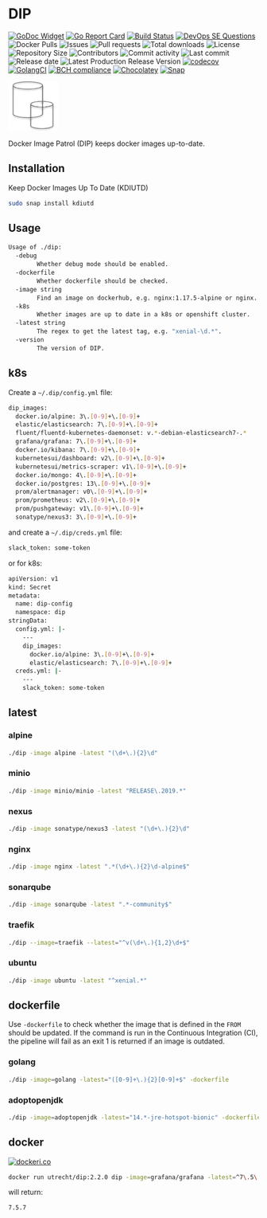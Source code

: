 # DIP

[![GoDoc Widget](https://godoc.org/github.com/030/dip?status.svg)](https://godoc.org/github.com/030/dip)
[![Go Report Card](https://goreportcard.com/badge/github.com/030/dip)](https://goreportcard.com/report/github.com/030/dip)
[![Build Status](https://travis-ci.org/030/dip.svg?branch=master)](https://travis-ci.org/030/dip)
[![DevOps SE Questions](https://img.shields.io/stackexchange/devops/t/dip.svg)](https://devops.stackexchange.com/questions/tagged/dip)
![Docker Pulls](https://img.shields.io/docker/pulls/utrecht/dip.svg)
![Issues](https://img.shields.io/github/issues-raw/030/dip.svg)
![Pull requests](https://img.shields.io/github/issues-pr-raw/030/dip.svg)
![Total downloads](https://img.shields.io/github/downloads/030/dip/total.svg)
![License](https://img.shields.io/github/license/030/dip.svg)
![Repository Size](https://img.shields.io/github/repo-size/030/dip.svg)
![Contributors](https://img.shields.io/github/contributors/030/dip.svg)
![Commit activity](https://img.shields.io/github/commit-activity/m/030/dip.svg)
![Last commit](https://img.shields.io/github/last-commit/030/dip.svg)
![Release date](https://img.shields.io/github/release-date/030/dip.svg)
![Latest Production Release Version](https://img.shields.io/github/release/030/dip.svg)
[![codecov](https://codecov.io/gh/030/dip/branch/master/graph/badge.svg)](https://codecov.io/gh/030/dip)
[![GolangCI](https://golangci.com/badges/github.com/golangci/golangci-web.svg)](https://golangci.com/r/github.com/030/dip)
[![BCH compliance](https://bettercodehub.com/edge/badge/030/dip?branch=master)](https://bettercodehub.com/results/030/dip)
[![Chocolatey](https://img.shields.io/chocolatey/dt/dip)](https://chocolatey.org/packages/dip)
[![Snap](https://snapcraft.io/kdiutd/badge.svg)](https://snapcraft.io/kdiutd)

<a href="https://dip.releasesoftwaremoreoften.com"><img src="https://github.com/030/dip/raw/master/assets/logo/logo.png" width="100"></a>

Docker Image Patrol (DIP) keeps docker images up-to-date.

## Installation

Keep Docker Images Up To Date (KDIUTD)

```bash
sudo snap install kdiutd
```

## Usage

```bash
Usage of ./dip:
  -debug
        Whether debug mode should be enabled.
  -dockerfile
        Whether dockerfile should be checked.
  -image string
        Find an image on dockerhub, e.g. nginx:1.17.5-alpine or nginx.
  -k8s
        Whether images are up to date in a k8s or openshift cluster.
  -latest string
        The regex to get the latest tag, e.g. "xenial-\d.*".
  -version
        The version of DIP.
```

## k8s

Create a `~/.dip/config.yml` file:

```bash
dip_images:
  docker.io/alpine: 3\.[0-9]+\.[0-9]+
  elastic/elasticsearch: 7\.[0-9]+\.[0-9]+
  fluent/fluentd-kubernetes-daemonset: v.*-debian-elasticsearch7-.*
  grafana/grafana: 7\.[0-9]+\.[0-9]+
  docker.io/kibana: 7\.[0-9]+\.[0-9]+
  kubernetesui/dashboard: v2\.[0-9]+\.[0-9]+
  kubernetesui/metrics-scraper: v1\.[0-9]+\.[0-9]+
  docker.io/mongo: 4\.[0-9]+\.[0-9]+
  docker.io/postgres: 13\.[0-9]+\.[0-9]+
  prom/alertmanager: v0\.[0-9]+\.[0-9]+
  prom/prometheus: v2\.[0-9]+\.[0-9]+
  prom/pushgateway: v1\.[0-9]+\.[0-9]+
  sonatype/nexus3: 3\.[0-9]+\.[0-9]+
```

and create a `~/.dip/creds.yml` file:

```bash
slack_token: some-token
```

or for k8s:

```bash
apiVersion: v1
kind: Secret
metadata:
  name: dip-config
  namespace: dip
stringData:
  config.yml: |-
    ---
    dip_images:
      docker.io/alpine: 3\.[0-9]+\.[0-9]+
      elastic/elasticsearch: 7\.[0-9]+\.[0-9]+
  creds.yml: |-
    ---
    slack_token: some-token
```

## latest

### alpine

```bash
./dip -image alpine -latest "(\d+\.){2}\d"
```

### minio

```bash
./dip -image minio/minio -latest "RELEASE\.2019.*"
```

### nexus

```bash
./dip -image sonatype/nexus3 -latest "(\d+\.){2}\d"
```

### nginx

```bash
./dip -image nginx -latest ".*(\d+\.){2}\d-alpine$"
```

### sonarqube

```bash
./dip -image sonarqube -latest ".*-community$"
```

### traefik

```bash
./dip --image=traefik --latest="^v(\d+\.){1,2}\d+$"
```

### ubuntu

```bash
./dip -image ubuntu -latest "^xenial.*"
```

## dockerfile

Use `-dockerfile` to check whether the image that is defined in the `FROM`
should be updated. If the command is run in the Continuous Integration (CI),
the pipeline will fail as an exit 1 is returned if an image is outdated.

### golang

```bash
./dip -image=golang -latest="([0-9]+\.){2}[0-9]+$" -dockerfile
```

### adoptopenjdk

```bash
./dip -image=adoptopenjdk -latest="14.*-jre-hotspot-bionic" -dockerfile
```

## docker

[![dockeri.co](https://dockeri.co/image/utrecht/dip)](https://hub.docker.com/r/utrecht/dip)

```bash
docker run utrecht/dip:2.2.0 dip -image=grafana/grafana -latest=^7\.5\.7$
```

will return:

```bash
7.5.7
```
